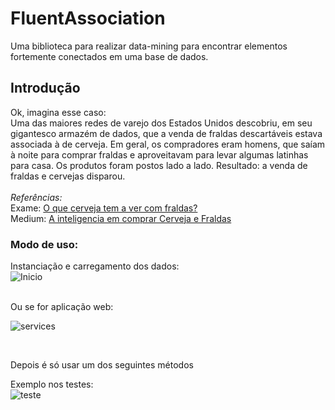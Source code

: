 # FluentAssociation
Uma biblioteca para realizar data-mining para encontrar elementos fortemente conectados em uma base de dados.

## Introdução
Ok, imagina esse caso: 
<br>
Uma das maiores redes de varejo dos Estados Unidos descobriu, em seu gigantesco armazém de dados, que a venda de fraldas descartáveis estava associada à de cerveja. Em geral, os compradores eram homens, que saíam à noite para comprar fraldas e aproveitavam para levar algumas latinhas para casa. Os produtos foram postos lado a lado. Resultado: a venda de fraldas e cervejas disparou.
<br>
<br>
*Referências:*
<br>
Exame: [O que cerveja tem a ver com fraldas?](https://exame.abril.com.br/revista-exame/o-que-cerveja-tem-a-ver-com-fraldas-m0053931/)
<br>
Medium: [A inteligencia em comprar Cerveja e Fraldas](https://medium.com/@wonderwanny/a-inteligencia-em-comprar-cerveja-e-fraldas-a617899556)

### Modo de uso:

Instanciação e carregamento dos dados:
<br>
![Inicio](https://user-images.githubusercontent.com/30809620/68982274-16399880-07e5-11ea-84ab-f3cf84707817.PNG)

<br>
Ou se for aplicação web:
<br>

![services](https://user-images.githubusercontent.com/30809620/68983591-754ddc00-07ea-11ea-8fb8-a4415ba6731f.PNG)

<br>

Depois é só usar um dos seguintes métodos

Exemplo nos testes:
<br>
![teste](https://user-images.githubusercontent.com/30809620/68982733-f2775200-07e6-11ea-9b64-8fc5417e3fab.PNG)
